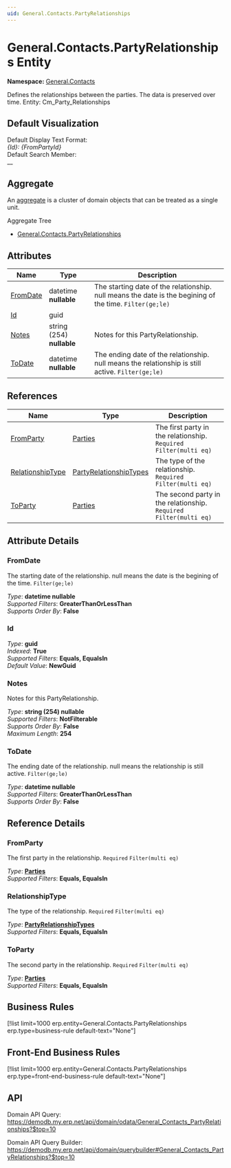 ```yaml
---
uid: General.Contacts.PartyRelationships
---
```

# General.Contacts.PartyRelationships Entity

**Namespace:** [General.Contacts](General.Contacts.md)  

Defines the relationships between the parties. The data is preserved over time. Entity: Cm_Party_Relationships

## Default Visualization
Default Display Text Format:  
_{Id}: {FromPartyId}_  
Default Search Member:  
__  

## Aggregate
An [aggregate](https://docs.erp.net/tech/advanced/concepts/aggregates.html) is a cluster of domain objects that can be treated as a single unit.  

Aggregate Tree  
* [General.Contacts.PartyRelationships](General.Contacts.PartyRelationships.md)  

## Attributes

| Name | Type | Description |
| ---- | ---- | --- |
| [FromDate](General.Contacts.PartyRelationships.md#fromdate) | datetime __nullable__ | The starting date of the relationship. null means the date is the begining of the time. `Filter(ge;le)` 
| [Id](General.Contacts.PartyRelationships.md#id) | guid |  
| [Notes](General.Contacts.PartyRelationships.md#notes) | string (254) __nullable__ | Notes for this PartyRelationship. 
| [ToDate](General.Contacts.PartyRelationships.md#todate) | datetime __nullable__ | The ending date of the relationship. null means the relationship is still active. `Filter(ge;le)` 

## References

| Name | Type | Description |
| ---- | ---- | --- |
| [FromParty](General.Contacts.PartyRelationships.md#fromparty) | [Parties](General.Contacts.Parties.md) | The first party in the relationship. `Required` `Filter(multi eq)` |
| [RelationshipType](General.Contacts.PartyRelationships.md#relationshiptype) | [PartyRelationshipTypes](General.Contacts.PartyRelationshipTypes.md) | The type of the relationship. `Required` `Filter(multi eq)` |
| [ToParty](General.Contacts.PartyRelationships.md#toparty) | [Parties](General.Contacts.Parties.md) | The second party in the relationship. `Required` `Filter(multi eq)` |


## Attribute Details

### FromDate

The starting date of the relationship. null means the date is the begining of the time. `Filter(ge;le)`

_Type_: **datetime __nullable__**  
_Supported Filters_: **GreaterThanOrLessThan**  
_Supports Order By_: **False**  

### Id

_Type_: **guid**  
_Indexed_: **True**  
_Supported Filters_: **Equals, EqualsIn**  
_Default Value_: **NewGuid**  

### Notes

Notes for this PartyRelationship.

_Type_: **string (254) __nullable__**  
_Supported Filters_: **NotFilterable**  
_Supports Order By_: **False**  
_Maximum Length_: **254**  

### ToDate

The ending date of the relationship. null means the relationship is still active. `Filter(ge;le)`

_Type_: **datetime __nullable__**  
_Supported Filters_: **GreaterThanOrLessThan**  
_Supports Order By_: **False**  


## Reference Details

### FromParty

The first party in the relationship. `Required` `Filter(multi eq)`

_Type_: **[Parties](General.Contacts.Parties.md)**  
_Supported Filters_: **Equals, EqualsIn**  

### RelationshipType

The type of the relationship. `Required` `Filter(multi eq)`

_Type_: **[PartyRelationshipTypes](General.Contacts.PartyRelationshipTypes.md)**  
_Supported Filters_: **Equals, EqualsIn**  

### ToParty

The second party in the relationship. `Required` `Filter(multi eq)`

_Type_: **[Parties](General.Contacts.Parties.md)**  
_Supported Filters_: **Equals, EqualsIn**  



## Business Rules

[!list limit=1000 erp.entity=General.Contacts.PartyRelationships erp.type=business-rule default-text="None"]

## Front-End Business Rules

[!list limit=1000 erp.entity=General.Contacts.PartyRelationships erp.type=front-end-business-rule default-text="None"]

## API

Domain API Query:
<https://demodb.my.erp.net/api/domain/odata/General_Contacts_PartyRelationships?$top=10>

Domain API Query Builder:
<https://demodb.my.erp.net/api/domain/querybuilder#General_Contacts_PartyRelationships?$top=10>

